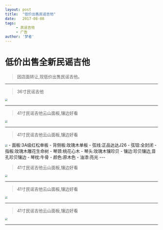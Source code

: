 ```yaml
---
layout: post
title:  "低价出售民谣吉他"
date:   2017-08-08
tags:
     - 民谣吉他
     - 广告
author: '梦者'
---
```



# 低价出售全新民谣吉他


> 因店面转让,现低价出售民谣吉他。

---
> 36寸民谣吉他

<img src="https://supermanxkq.github.io/img/guitar01.png" class="img-thumbnail"  style="zoom:50%" />

---

> 41寸民谣吉他云山面板,镶边好看

<img src="https://supermanxkq.github.io/img/guitar02.png" class="img-thumbnail"  style="zoom:50%" />

---

> 41寸民谣吉他云山面板,镶边好看

<img src="https://supermanxkq.github.io/img/guitar03.png" class="img-thumbnail"  style="zoom:50%" />
- 面板:3A级红松单板
- 背侧板:玫瑰木单板
- 弦线:正品达达J26
- 弦钮:全封闭
- 指板:玫瑰木雕花生命树
- 琴颈:桃花心木
- 琴头:玫瑰木镶珍贝
- 镶边:珍贝镶边,音孔珍贝镶边
- 琴枕:牛骨
- 颜色:原木色
- 油漆:亮光
---

> 41寸民谣吉他云山面板,镶边好看

<img src="https://supermanxkq.github.io/img/guitar04.png" class="img-thumbnail"  style="zoom:50%" />

---

> 41寸民谣吉他云山面板,镶边好看

<img src="https://supermanxkq.github.io/img/guitar05.png" class="img-thumbnail"  style="zoom:50%" />

---
> 41寸民谣吉他云山面板,镶边好看

<img src="https://supermanxkq.github.io/img/guitar06.png" class="img-thumbnail"  style="zoom:50%" />

---